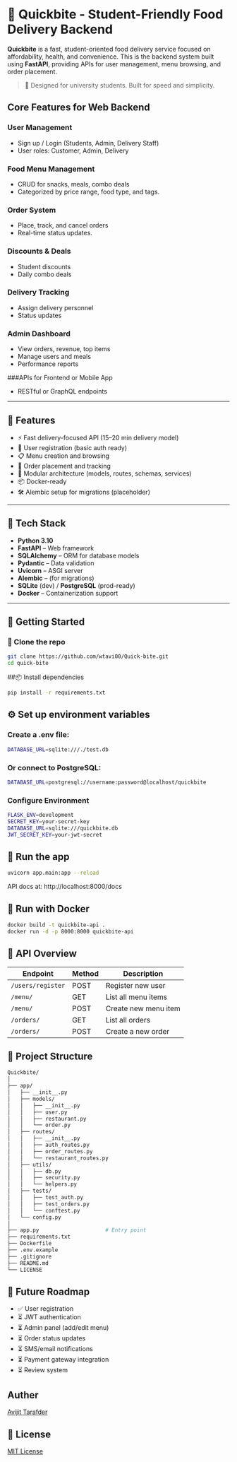 # 🍔 Quickbite - Student-Friendly Food Delivery Backend

**Quickbite** is a fast, student-oriented food delivery service focused on affordability, health, and convenience. This is the backend system built using **FastAPI**, providing APIs for user management, menu browsing, and order placement.


> 🚀 Designed for university students. Built for speed and simplicity.


## Core Features for Web Backend
### User Management
- Sign up / Login (Students, Admin, Delivery Staff)
- User roles: Customer, Admin, Delivery

### Food Menu Management
- CRUD for snacks, meals, combo deals
- Categorized by price range, food type, and tags.

### Order System
- Place, track, and cancel orders
- Real-time status updates.

### Discounts & Deals
- Student discounts
- Daily combo deals

### Delivery Tracking
- Assign delivery personnel
- Status updates

### Admin Dashboard
- View orders, revenue, top items
- Manage users and meals
- Performance reports


###APIs for Frontend or Mobile App
- RESTful or GraphQL endpoints


---

## 📌 Features

- ⚡ Fast delivery-focused API (15–20 min delivery model)
- 👤 User registration (basic auth ready)
- 📋 Menu creation and browsing
- 🛒 Order placement and tracking
- 🧱 Modular architecture (models, routes, schemas, services)
- 📦 Docker-ready
- 🛠️ Alembic setup for migrations (placeholder)

---

## 🧱 Tech Stack

- **Python 3.10**
- **FastAPI** – Web framework
- **SQLAlchemy** – ORM for database models
- **Pydantic** – Data validation
- **Uvicorn** – ASGI server
- **Alembic** – (for migrations)
- **SQLite** (dev) / **PostgreSQL** (prod-ready)
- **Docker** – Containerization support

---

## 🚀 Getting Started

### 📁 Clone the repo

```bash
git clone https://github.com/wtavi00/Quick-bite.git
cd quick-bite
```

##📦 Install dependencies
```bash
pip install -r requirements.txt
```

## ⚙️ Set up environment variables
### Create a .env file:
```bash
DATABASE_URL=sqlite:///./test.db
```
### Or connect to PostgreSQL:
```bash
DATABASE_URL=postgresql://username:password@localhost/quickbite
```
### Configure Environment
```bash
FLASK_ENV=development
SECRET_KEY=your-secret-key
DATABASE_URL=sqlite:///quickbite.db
JWT_SECRET_KEY=your-jwt-secret
```

## 🧪 Run the app
```bash
uvicorn app.main:app --reload
```
API docs at: http://localhost:8000/docs

## 🐳 Run with Docker
```bash
docker build -t quickbite-api .
docker run -d -p 8000:8000 quickbite-api
```

## 🧪 API Overview

| Endpoint          | Method | Description          |
| ----------------- | ------ | -------------------- |
| `/users/register` | POST   | Register new user    |
| `/menu/`          | GET    | List all menu items  |
| `/menu/`          | POST   | Create new menu item |
| `/orders/`        | GET    | List all orders      |
| `/orders/`        | POST   | Create a new order   |

## 📂 Project Structure
```bash
Quickbite/
│
├── app/
│   ├── __init__.py
│   ├── models/
│   │   ├── __init__.py
│   │   ├── user.py
│   │   ├── restaurant.py
│   │   └── order.py
│   ├── routes/
│   │   ├── __init__.py
│   │   ├── auth_routes.py
│   │   ├── order_routes.py
│   │   └── restaurant_routes.py
│   ├── utils/
│   │   ├── db.py
│   │   ├── security.py
│   │   └── helpers.py
│   ├── tests/
│   │   ├── test_auth.py
│   │   ├── test_orders.py
│   │   └── conftest.py
│   └── config.py
│
├── app.py                     # Entry point
├── requirements.txt
├── Dockerfile
├── .env.example
├── .gitignore
├── README.md
└── LICENSE
```

## 🎯 Future Roadmap
- ✅ User registration
- ⏳ JWT authentication
- ⏳ Admin panel (add/edit menu)
- ⏳ Order status updates
- ⏳ SMS/email notifications
- ⏳ Payment gateway integration
- ⏳ Review system

## Auther
[Avijit Tarafder](https://github.com/wtavi00)

## 📄 License
[MIT License](https://github.com/wtavi00/Quick-bite/blob/main/LICENSE)


